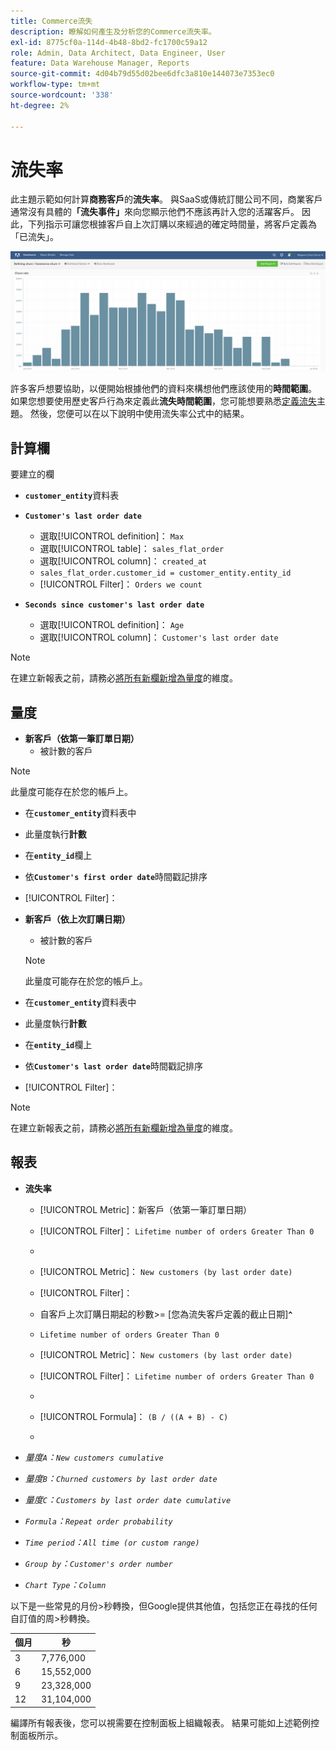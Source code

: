 ```yaml
---
title: Commerce流失
description: 瞭解如何產生及分析您的Commerce流失率。
exl-id: 8775cf0a-114d-4b48-8bd2-fc1700c59a12
role: Admin, Data Architect, Data Engineer, User
feature: Data Warehouse Manager, Reports
source-git-commit: 4d04b79d55d02bee6dfc3a810e144073e7353ec0
workflow-type: tm+mt
source-wordcount: '338'
ht-degree: 2%

---
```


# 流失率

此主題示範如何計算&#x200B;**商務客戶**&#x200B;的&#x200B;**流失率**。 與SaaS或傳統訂閱公司不同，商業客戶通常沒有具體的&#x200B;**「流失事件」**&#x200B;來向您顯示他們不應該再計入您的活躍客戶。 因此，下列指示可讓您根據客戶自上次訂購以來經過的確定時間量，將客戶定義為「已流失」。

![顯示一段時間內客戶保留率的流失率視覺效果](../../assets/Churn_rate_image.png)

許多客戶想要協助，以便開始根據他們的資料來構想他們應該使用的&#x200B;**時間範圍**。 如果您想要使用歷史客戶行為來定義此&#x200B;**流失時間範圍**，您可能想要熟悉[定義流失](../analysis/define-cust-churn.md)主題。 然後，您便可以在以下說明中使用流失率公式中的結果。

## 計算欄

要建立的欄

* **`customer_entity`**&#x200B;資料表
* **`Customer's last order date`**
   * 選取[!UICONTROL definition]： `Max`
   * 選取[!UICONTROL table]： `sales_flat_order`
   * 選取[!UICONTROL column]： `created_at`
   * `sales_flat_order.customer_id = customer_entity.entity_id`
   * [!UICONTROL Filter]： `Orders we count`

* **`Seconds since customer's last order date`**
   * 選取[!UICONTROL definition]： `Age`
   * 選取[!UICONTROL column]： `Customer's last order date`

>[!NOTE]
>
>在建立新報表之前，請務必[將所有新欄新增為量度](../data-warehouse-mgr/manage-data-dimensions-metrics.md)的維度。

## 量度

* **新客戶（依第一筆訂單日期）**
   * 被計數的客戶

>[!NOTE]
>
>此量度可能存在於您的帳戶上。

* 在&#x200B;**`customer_entity`**&#x200B;資料表中
* 此量度執行&#x200B;**計數**
* 在&#x200B;**`entity_id`**&#x200B;欄上
* 依&#x200B;**`Customer's first order date`**&#x200B;時間戳記排序
* [!UICONTROL Filter]：

* **新客戶（依上次訂購日期）**
   * 被計數的客戶

  >[!NOTE]
  >
  >此量度可能存在於您的帳戶上。

* 在&#x200B;**`customer_entity`**&#x200B;資料表中
* 此量度執行&#x200B;**計數**
* 在&#x200B;**`entity_id`**&#x200B;欄上
* 依&#x200B;**`Customer's last order date`**&#x200B;時間戳記排序
* [!UICONTROL Filter]：

>[!NOTE]
>
>在建立新報表之前，請務必[將所有新欄新增為量度](../data-warehouse-mgr/manage-data-dimensions-metrics.md)的維度。

## 報表

* **流失率**
   * [!UICONTROL Metric]：新客戶（依第一筆訂單日期）
   * [!UICONTROL Filter]： `Lifetime number of orders Greater Than 0`
   * 
     [!UICONTROL Perspective]: `Cumulative`
   * [!UICONTROL Metric]： `New customers (by last order date)`
   * [!UICONTROL Filter]：
   * 自客戶上次訂購日期起的秒數>= [您為流失客戶定義的截止日期&#x200B;]**`^`**
   * `Lifetime number of orders Greater Than 0`

   * [!UICONTROL Metric]： `New customers (by last order date)`
   * [!UICONTROL Filter]： `Lifetime number of orders Greater Than 0`
   * 
     [!UICONTROL Perspective]: Cumulative
   * [!UICONTROL Formula]： `(B / ((A + B) - C)`
   * 
     [!UICONTROL Format]: Percentage

* *量度`A`：`New customers cumulative`*
* *量度`B`：`Churned customers by last order date`*
* *量度`C`：`Customers by last order date cumulative`*
* *`Formula`：`Repeat order probability`*
* *`Time period`：`All time (or custom range)`*
* *`Group by`：`Customer's order number`*
* *`Chart Type`：`Column`*

以下是一些常見的月份>秒轉換，但Google提供其他值，包括您正在尋找的任何自訂值的周>秒轉換。

| **個月** | **秒** |
|---|---|
| 3 | 7,776,000 |
| 6 | 15,552,000 |
| 9 | 23,328,000 |
| 12 | 31,104,000 |

編譯所有報表後，您可以視需要在控制面板上組織報表。 結果可能如上述範例控制面板所示。
